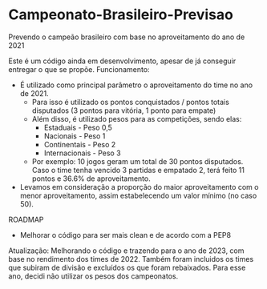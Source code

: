 # Campeonato-Brasileiro-Previsao
Prevendo o campeão brasileiro com base no aproveitamento do ano de 2021

Este é um código ainda em desenvolvimento, apesar de já conseguir entregar o que se propõe.
Funcionamento:
  - É utilizado como principal parâmetro o aproveitamento do time no ano de 2021.
    - Para isso é utilizado os pontos conquistados / pontos totais disputados (3 pontos para vitória, 1 ponto para empate)
    - Além disso, é utilizado pesos para as competições, sendo elas:
      - Estaduais - Peso 0,5
      - Nacionais - Peso 1
      - Continentais - Peso 2
      - Internacionais - Peso 3 
     - Por exemplo: 10 jogos geram um total de 30 pontos disputados. Caso o time tenha vencido 3 partidas e empatado 2, terá feito 11 pontos e 36.6% de aproveitamento.
  - Levamos em consideração a proporção do maior aproveitamento com o menor aproveitamento, assim estabelecendo um valor mínimo (no caso 50). 


ROADMAP

- Melhorar o código para ser mais clean e de acordo com a PEP8

Atualização: Melhorando o código e trazendo para o ano de 2023, com base no rendimento dos times de 2022. Também foram incluidos os times que subiram de divisão e excluídos os que foram rebaixados.
Para esse ano, decidi não utilizar os pesos dos campeonatos.

